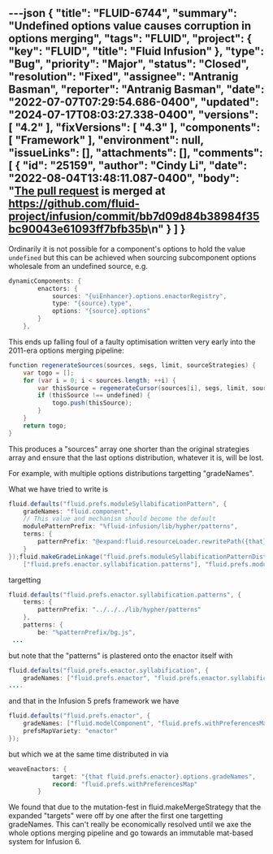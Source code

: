 ---json
{
  "title": "FLUID-6744",
  "summary": "Undefined options value causes corruption in options merging",
  "tags": "FLUID",
  "project": {
    "key": "FLUID",
    "title": "Fluid Infusion"
  },
  "type": "Bug",
  "priority": "Major",
  "status": "Closed",
  "resolution": "Fixed",
  "assignee": "Antranig Basman",
  "reporter": "Antranig Basman",
  "date": "2022-07-07T07:29:54.686-0400",
  "updated": "2024-07-17T08:03:27.338-0400",
  "versions": [
    "4.2"
  ],
  "fixVersions": [
    "4.3"
  ],
  "components": [
    "Framework"
  ],
  "environment": null,
  "issueLinks": [],
  "attachments": [],
  "comments": [
    {
      "id": "25159",
      "author": "Cindy Li",
      "date": "2022-08-04T13:48:11.087-0400",
      "body": "[The pull request](https://github.com/fluid-project/infusion/pull/1087) is merged at <https://github.com/fluid-project/infusion/commit/bb7d09d84b38984f35bc90043e61093ff7bfb35b>\n"
    }
  ]
}
---
Ordinarily it is not possible for a component's options to hold the value `undefined` but this can be achieved when sourcing subcomponent options wholesale from an undefined source, e.g.&#x20;

```java
dynamicComponents: {
        enactors: {
            sources: "{uiEnhancer}.options.enactorRegistry",
            type: "{source}.type",
            options: "{source}.options"
        }
    },
```

This ends up falling foul of a faulty optimisation written very early into the 2011-era options merging pipeline:

```java
function regenerateSources(sources, segs, limit, sourceStrategies) {
    var togo = [];
    for (var i = 0; i < sources.length; ++i) {
        var thisSource = regenerateCursor(sources[i], segs, limit, sourceStrategies[i]);
        if (thisSource !== undefined) {
            togo.push(thisSource);
        }
    }
    return togo;
}
```

This produces a "sources" array one shorter than the original strategies array and ensure that the last options distribution, whatever it is, will be lost.

For example, with multiple options distributions targetting "gradeNames".

What we have tried to write is

```java
fluid.defaults("fluid.prefs.moduleSyllabificationPattern", {
    gradeNames: "fluid.component",
    // This value and mechanism should become the default
    modulePatternPrefix: "%fluid-infusion/lib/hypher/patterns",
    terms: {
        patternPrefix: "@expand:fluid.resourceLoader.rewritePath({that}.options.modulePatternPrefix)",
    }
});fluid.makeGradeLinkage("fluid.prefs.moduleSyllabificationPatternDistributor", 
    ["fluid.prefs.enactor.syllabification.patterns"], "fluid.prefs.moduleSyllabificationPattern");
```

targetting

```java
fluid.defaults("fluid.prefs.enactor.syllabification.patterns", {
    terms: {
        patternPrefix: "../../../lib/hypher/patterns"
    },
    patterns: {
        be: "%patternPrefix/bg.js",
 ...
```

but note that the "patterns" is plastered onto the enactor itself with 

```java
fluid.defaults("fluid.prefs.enactor.syllabification", {
    gradeNames: ["fluid.prefs.enactor", "fluid.prefs.enactor.syllabification.patterns", "fluid.viewComponent"], 
....
```

and that in the Infusion 5 prefs framework we have

```java
fluid.defaults("fluid.prefs.enactor", {
    gradeNames: ["fluid.modelComponent", "fluid.prefs.withPreferencesMap"],
    prefsMapVariety: "enactor"
});
```

but which we at the same time distributed in via

```java
weaveEnactors: {
            target: "{that fluid.prefs.enactor}.options.gradeNames",
            record: "fluid.prefs.withPreferencesMap"
        }
```

We found that due to the mutation-fest in fluid.makeMergeStrategy that the expanded "targets" were off by one after the first one targetting gradeNames. This can't really be economically resolved until we axe the whole options merging pipeline and go towards an immutable mat-based system for Infusion 6.

        